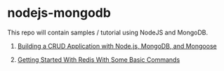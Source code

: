 # nodejs-mongodb
This repo will contain samples / tutorial using NodeJS and MongoDB.

1. [Building a CRUD Application with Node.js, MongoDB, and Mongoose](https://blackslate.io/articles/build-crud-application-using-nodejs-mongodb-mongoose)

2. [Getting Started With Redis With Some Basic Commands](https://blackslate.io/articles/nodejs-redis-basic-commands)